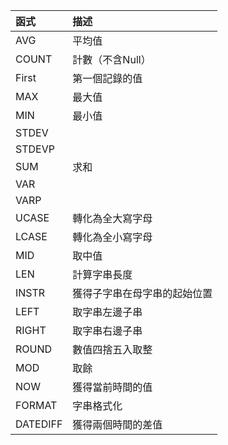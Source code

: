 |  |
| :--- |


| 函式 | 描述 |
| :--- | :--- |
| AVG | 平均值 |
| COUNT | 計數（不含Null） |
| First | 第一個記錄的值 |
| MAX | 最大值 |
| MIN | 最小值 |
| STDEV |  |
| STDEVP |  |
| SUM | 求和 |
| VAR |  |
| VARP |  |
| UCASE | 轉化為全大寫字母 |
| LCASE | 轉化為全小寫字母 |
| MID | 取中值 |
| LEN | 計算字串長度 |
| INSTR | 獲得子字串在母字串的起始位置 |
| LEFT | 取字串左邊子串 |
| RIGHT | 取字串右邊子串 |
| ROUND | 數值四捨五入取整 |
| MOD | 取餘 |
| NOW | 獲得當前時間的值 |
| FORMAT | 字串格式化 |
| DATEDIFF | 獲得兩個時間的差值 |



